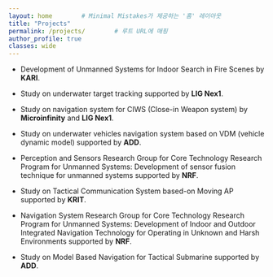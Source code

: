 ```yaml
---
layout: home        # Minimal Mistakes가 제공하는 '홈' 레이아웃
title: "Projects"
permalink: /projects/        # 루트 URL에 매핑
author_profile: true
classes: wide
---
```

- Development of Unmanned Systems for Indoor Search in Fire Scenes by **KARI**.

- Study on underwater target tracking supported by **LIG Nex1**.

- Study on navigation system for CIWS (Close-in Weapon system) by **Microinfinity** and **LIG Nex1**.

- Study on underwater vehicles navigation system based on VDM (vehicle dynamic model) supported by **ADD**.

- Perception and Sensors Research Group for Core Technology Research Program for Unmanned Systems: Development of sensor fusion technique for unmanned systems supported by **NRF**.

- Study on Tactical Communication System based-on Moving AP supported by **KRIT**.

- Navigation System Research Group for Core Technology Research Program for Unmanned Systems: Development of Indoor and Outdoor Integrated Navigation Technology for Operating in Unknown and Harsh Environments supported by **NRF**.

- Study on Model Based Navigation for Tactical Submarine supported by **ADD**.
